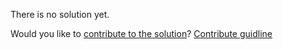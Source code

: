 
There is no solution yet.

Would you like to [contribute to the solution](https://github.com/BFEdev/BFE.dev-solutions/blob/main/problem/implement-debounce-with-leading-and-trailing-option_en.md)? [Contribute guidline](https://github.com/BFEdev/BFE.dev-solutions#how-to-contribute)
